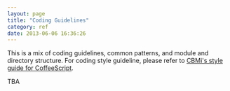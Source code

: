 ```yaml
---
layout: page
title: "Coding Guidelines"
category: ref
date: 2013-06-06 16:36:26
---
```


This is a mix of coding guidelines, common patterns, and module and directory structure. For coding style guideline, please refer to [CBMi's style guide for CoffeeScript](https://github.com/cbmi/style-guides/blob/master/coffeescript.md).

TBA
